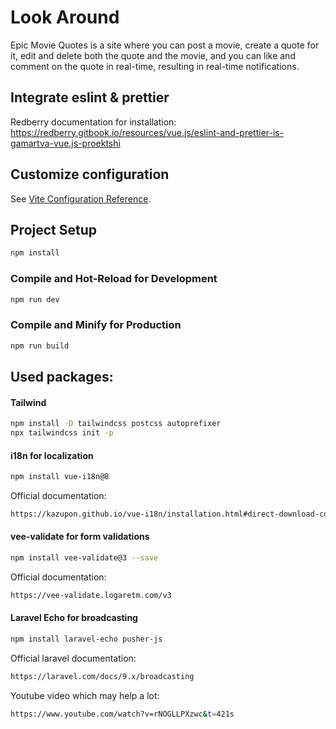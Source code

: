 # Look Around

Epic Movie Quotes is a site where you can post a movie,
create a quote for it, edit and delete both the quote and the movie,
and you can like and comment on the quote in real-time, resulting in real-time notifications.

## Integrate eslint & prettier

Redberry documentation for installation:
https://redberry.gitbook.io/resources/vue.js/eslint-and-prettier-is-gamartva-vue.js-proektshi

## Customize configuration

See [Vite Configuration Reference](https://vitejs.dev/config/).

## Project Setup

```sh
npm install
```

### Compile and Hot-Reload for Development

```sh
npm run dev
```

### Compile and Minify for Production

```sh
npm run build
```

## Used packages:

#### Tailwind

```sh
npm install -D tailwindcss postcss autoprefixer
npx tailwindcss init -p
```

#### i18n for localization

```sh
npm install vue-i18n@8
```

Official documentation:

```sh
https://kazupon.github.io/vue-i18n/installation.html#direct-download-cdn
```

#### vee-validate for form validations

```sh
npm install vee-validate@3 --save
```

Official documentation:

```sh
https://vee-validate.logaretm.com/v3
```

#### Laravel Echo for broadcasting

```sh
npm install laravel-echo pusher-js
```

Official laravel documentation:

```sh
https://laravel.com/docs/9.x/broadcasting
```

Youtube video which may help a lot:

```sh
https://www.youtube.com/watch?v=rNOGLLPXzwc&t=421s
```

